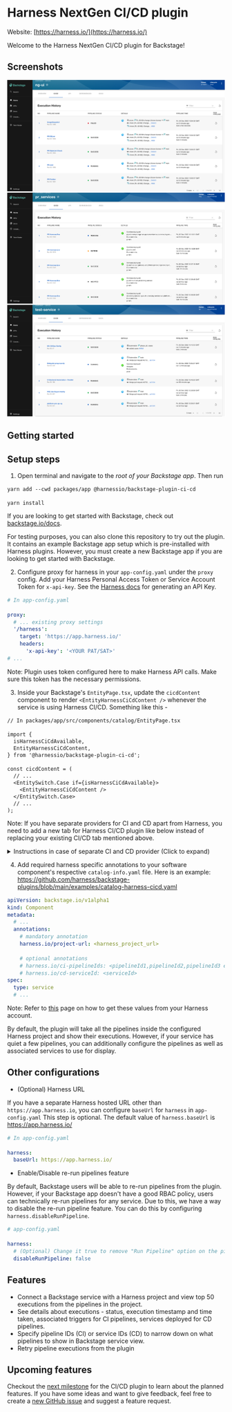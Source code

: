 # Harness NextGen CI/CD plugin

Website: [https://harness.io/](https://harness.io/)

Welcome to the Harness NextGen CI/CD plugin for Backstage!

## Screenshots

<img src="./src/assets/ci-executions.png" />
<img src="./src/assets/cd-executions.png" />
<img src="./src/assets/ci-cd-executions.png" />

## Getting started

## Setup steps

1. Open terminal and navigate to the _root of your Backstage app_. Then run

```
yarn add --cwd packages/app @harnessio/backstage-plugin-ci-cd

yarn install
```

If you are looking to get started with Backstage, check out [backstage.io/docs](https://backstage.io/docs/getting-started/).

For testing purposes, you can also clone this repository to try out the plugin. It contains an example Backstage app setup which is pre-installed with Harness plugins. However, you must create a new Backstage app if you are looking to get started with Backstage.

2. Configure proxy for harness in your `app-config.yaml` under the `proxy` config. Add your Harness Personal Access Token or Service Account Token for `x-api-key`. See the [Harness docs](https://docs.harness.io/article/tdoad7xrh9-add-and-manage-api-keys) for generating an API Key.

```yaml
# In app-config.yaml

proxy:
  # ... existing proxy settings
  '/harness':
    target: 'https://app.harness.io/'
    headers:
      'x-api-key': '<YOUR PAT/SAT>'
# ...
```

Note: Plugin uses token configured here to make Harness API calls. Make sure this token has the necessary permissions.

3. Inside your Backstage's `EntityPage.tsx`, update the `cicdContent` component to render `<EntityHarnessCiCdContent />` whenever the service is using Harness CI/CD. Something like this -

```tsx
// In packages/app/src/components/catalog/EntityPage.tsx

import {
  isHarnessCiCdAvailable,
  EntityHarnessCiCdContent,
} from '@harnessio/backstage-plugin-ci-cd';

const cicdContent = (
  // ...
  <EntitySwitch.Case if={isHarnessCiCdAvailable}>
    <EntityHarnessCiCdContent />
  </EntitySwitch.Case>
  // ...
);
```

Note: If you have separate providers for CI and CD apart from Harness, you need to add a new tab for Harness CI/CD plugin like below instead of replacing your existing CI/CD tab mentioned above.

<details>
  <summary>Instructions in case of separate CI and CD provider (Click to expand)</summary>

```tsx
// In packages/app/src/components/catalog/EntityPage.tsx

import {
  isHarnessCiCdAvailable,
  EntityHarnessCiCdContent,
} from '@harnessio/backstage-plugin-ci-cd';

const serviceEntityPage = (
  // ...
  <EntityLayout.Route
    path="/harness-ci-cd"
    title="Harness CI/CD"
    if={isHarnessCiCdAvailable}
  >
    <EntityHarnessCiCdContent />
  </EntityLayout.Route>
  // ...
);
```

</details>

4. Add required harness specific annotations to your software component's respective `catalog-info.yaml` file. Here is an example: https://github.com/harness/backstage-plugins/blob/main/examples/catalog-harness-cicd.yaml

```yaml
apiVersion: backstage.io/v1alpha1
kind: Component
metadata:
  # ...
  annotations:
    # mandatory annotation
    harness.io/project-url: <harness_project_url>

    # optional annotations
    # harness.io/ci-pipelineIds: <pipelineId1,pipelineId2,pipelineId3 etc>
    # harness.io/cd-serviceId: <serviceId>
spec:
  type: service
  # ...
```

Note: Refer to [this](./PluginConfiguation.md) page on how to get these values from your Harness account.

By default, the plugin will take all the pipelines inside the configured Harness project and show their executions. However, if your service has quiet a few pipelines, you can additionally configure the pipelines as well as associated services to use for display.

## Other configurations

- (Optional) Harness URL

If you have a separate Harness hosted URL other than `https://app.harness.io`, you can configure `baseUrl` for `harness` in `app-config.yaml` This step is optional. The default value of `harness.baseUrl` is https://app.harness.io/

```yaml
# In app-config.yaml

harness:
  baseUrl: https://app.harness.io/
```

- Enable/Disable re-run pipelines feature

By default, Backstage users will be able to re-run pipelines from the plugin. However, if your Backstage app doesn't have a good RBAC policy, users can technically re-run pipelines for any service. Due to this, we have a way to disable the re-run pipeline feature. You can do this by configuring `harness.disableRunPipeline`.

```yaml
# app-config.yaml

harness:
  # (Optional) Change it true to remove "Run Pipeline" option on the pipeline executions table
  disableRunPipeline: false
```

## Features

- Connect a Backstage service with a Harness project and view top 50 executions from the pipelines in the project.
- See details about executions - status, execution timestamp and time taken, associated triggers for CI pipelines, services deployed for CD pipelines.
- Specify pipeline IDs (CI) or service IDs (CD) to narrow down on what pipelines to show in Backstage service view.
- Retry pipeline executions from the plugin

## Upcoming features

Checkout the [next milestone](https://github.com/harness/backstage-plugins/milestones) for the CI/CD plugin to learn about the planned features. If you have some ideas and want to give feedback, feel free to create a [new GitHub issue](https://github.com/harness/backstage-plugins/issues/new/choose) and suggest a feature request.
